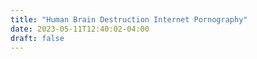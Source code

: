 ```yaml
---
title: "Human Brain Destruction Internet Pornography"
date: 2023-05-11T12:40:02-04:00
draft: false
---
```


